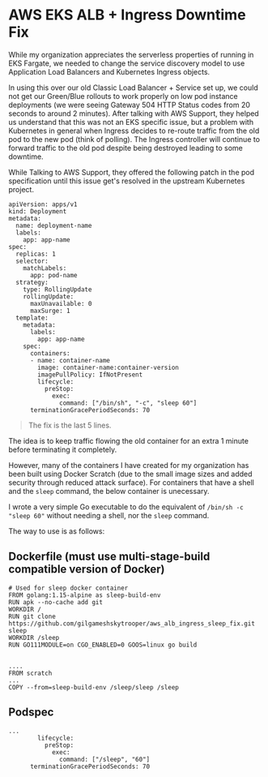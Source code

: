 # AWS EKS ALB + Ingress Downtime Fix

While my organization appreciates the serverless properties of running in EKS Fargate, we needed to change the service discovery model to use Application Load Balancers and Kubernetes Ingress objects.

In using this over our old Classic Load Balancer + Service set up, we could not get our Green/Blue rollouts to work properly on low pod instance deployments (we were seeing Gateway 504 HTTP Status codes from 20 seconds to around 2 minutes). After talking with AWS Support, they helped us understand that this was not an EKS specific issue, but a problem with Kubernetes in general when Ingress decides to re-route traffic from the old pod to the new pod (think of polling). The Ingress controller will continue to forward traffic to the old pod despite being destroyed leading to some downtime.

While Talking to AWS Support, they offered the following patch in the pod specification until this issue get's resolved in the upstream Kubernetes project.

```
apiVersion: apps/v1
kind: Deployment
metadata:
  name: deployment-name
  labels:
    app: app-name
spec:
  replicas: 1
  selector:
    matchLabels:
      app: pod-name
  strategy:
    type: RollingUpdate
    rollingUpdate:
      maxUnavailable: 0
      maxSurge: 1
  template:
    metadata:
      labels:
        app: app-name
    spec:
      containers:
      - name: container-name
        image: container-name:container-version
        imagePullPolicy: IfNotPresent
        lifecycle:
          preStop:
            exec:
              command: ["/bin/sh", "-c", "sleep 60"]
      terminationGracePeriodSeconds: 70
```

> The fix is the last 5 lines.

The idea is to keep traffic flowing the old container for an extra 1 minute before terminating it completely.

However, many of the containers I have created for my organization has been built using Docker Scratch (due to the small image sizes and added security through reduced attack surface). For containers that have a shell and the `sleep` command, the below container is unecessary.

I wrote a very simple Go executable to do the equivalent of `/bin/sh -c "sleep 60"` without needing a shell, nor the `sleep` command.

The way to use is as follows:

## Dockerfile (must use multi-stage-build compatible version of Docker)
```
# Used for sleep docker container
FROM golang:1.15-alpine as sleep-build-env
RUN apk --no-cache add git
WORKDIR /
RUN git clone https://github.com/gilgameshskytrooper/aws_alb_ingress_sleep_fix.git sleep
WORKDIR /sleep
RUN GO111MODULE=on CGO_ENABLED=0 GOOS=linux go build


....
FROM scratch
...
COPY --from=sleep-build-env /sleep/sleep /sleep
```

## Podspec

```
...
        lifecycle:
          preStop:
            exec:
              command: ["/sleep", "60"]
      terminationGracePeriodSeconds: 70
```
